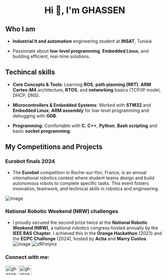 <h1 align="center">Hi 👋, I'm GHASSEN</h1>

## Who I am 

- **Industrial It and automation** engineering student at **INSAT**, Tunisia

- Passionate about **low-level programming**, **Embedded Linux**, and building efficient, real-time solutions.
 
## Techincal skills 

- **Core Concepts & Tools**: Learning **ROS**, **path planning (RRT)**, **ARM Cortex-M4** architecture, **RTOS**, and **networking** basics (TCP/IP model, DHCP, DNS).

- **Microcontrollers & Embedded Systems**: Worked with **STM32** and **Embedded Linux**; **ARM assembly** for low-level programming and debugging with **GDB**.

- **Programming**: Comfortable with **C**, **C++**, **Python**, **Bash scripting** and basic **socket programming**.

## My Competitions and Projects

### Eurobot finals 2024

- The **Eurobot** competition in Roche-sur-Yon, France, is an annual international robotics contest where student teams design and build autonomous robots to complete specific tasks. This event fosters innovation, teamwork, and technical skills in robotics and engineering.

![image](https://github.com/GhassenHafsiaINSAT/GhassenHafsiaINSAT/assets/110825502/43f34d11-d3db-4d42-9628-4e1af9512cec)

### National Robotic Weekend (NRW) challenges 
- I proudly secured the second prize twice at the **National Robotic Weekend (NRW)**, a national robotics congress hosted annually by the **IEEE RAS Chapter**. I achieved this in the **Orange Hackathon** (2023) and the **ECPC Challenge** (2024), hosted by **Actia** and **Marry Custos**.
![image](https://github.com/user-attachments/assets/85a58921-9b89-409a-ad6f-9e46ca7c24cb)
![zRFmijmz](https://github.com/user-attachments/assets/adb1a035-a99c-4909-97e5-edcca626749f)
 




<h3 align="left">Connect with me:</h3>
<p align="left">
<a href="https://linkedin.com/in/ghassen-hafsia-673b22219" target="blank"><img align="center" src="https://raw.githubusercontent.com/rahuldkjain/github-profile-readme-generator/master/src/images/icons/Social/linked-in-alt.svg" alt="ghassen-hafsia-673b22219" height="30" width="40" /></a>
<a href="https://www.leetcode.com/ghassen_hafsia" target="blank"><img align="center" src="https://raw.githubusercontent.com/rahuldkjain/github-profile-readme-generator/master/src/images/icons/Social/leet-code.svg" alt="ghassen_hafsia" height="30" width="40" /></a>
</p>

